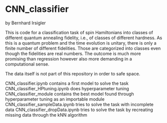 # CNN_classifier
by Bernhard Irsigler

This is code for a classification task of spin Hamiltonians into classes of different quantum annealing fidelity, i.e., of classes of different hardness. As this is a quantum problem and the time evolution is unitary, there is only a finite number of different fidelities. Those are categorized into classes even though the fidelities are real numbers. The outcome is much more promising than regression however also more demanding in a computational sense.

The data itself is not part of this repository in order to safe space. 

CNN_classifier.ipynb contains a first model to solve the task
CNN_classifier_HPtuning.ipynb does hyperparameter tuning
CNN_classifier_module contains the best model found through hyperparameter tuning as an importable module
CNN_classifier_sampleData.ipynb tries to solve the task with incomplete data
CNN_classifier_dropData.ipynb tries to solve the task by recreating missing data through the kNN algorithm

